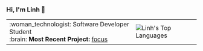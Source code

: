 <link rel="stylesheet" type="text/css" media="all" href="css/styles.css" />


<h3>Hi, I'm Linh 👋</h3>
<table>
  <tr>
    <td>:woman_technologist: Software Developer Student<br>
        :brain: <b>Most Recent Project:</b> <a href="https://github.com/focus
        -storm">focus</a> </td>
     <td><img src="https://github-readme-stats.vercel.app/api/top-langs/?username=truongnguyenlinh&hide=css&layout=compact" alt="Linh's Top Languages"></td>
  </tr>
 </table>
